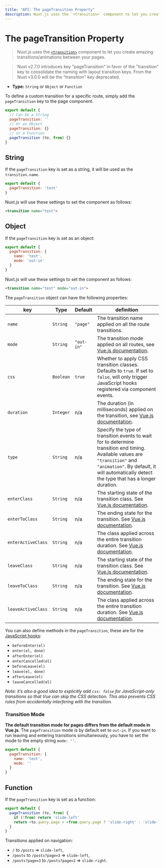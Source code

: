 ```yaml
---
title: "API: The pageTransition Property"
description: Nuxt.js uses the `<transition>` component to let you create amazing transitions/animations between your pages.
---
```


# The pageTransition Property

> Nuxt.js uses the [`<transition>`](https://vuejs.org/v2/guide/transitions.html#Transitioning-Single-Elements-Components) component to let you create amazing transitions/animations between your pages.

> Nuxt v2.7.0 introduces key "pageTransition" in favor of the "transition" key to consolidate the naming with layout transition keys. From the Nuxt v3.0.0 will be the "transition" key deprecated.

- **Type:** `String` or `Object` or `Function`

To define a custom transition for a specific route, simply add the `pageTransition` key to the page component.

```js
export default {
  // Can be a String
  pageTransition: ''
  // Or an Object
  pageTransition: {}
  // or a Function
  pageTransition (to, from) {}
}
```

## String

If the `pageTransition` key is set as a string, it will be used as the `transition.name`.

```js
export default {
  pageTransition: 'test'
}
```

Nuxt.js will use these settings to set the component as follows:

```html
<transition name="test">
```

## Object

If the `pageTransition` key is set as an object:

```js
export default {
  pageTransition: {
    name: 'test',
    mode: 'out-in'
  }
}
```

Nuxt.js will use these settings to set the component as follows:

```html
<transition name="test" mode="out-in">
```

The `pageTransition` object can have the following properties:

| key                | Type      | Default    | definition                                                                                                                                                                                                                 |
|--------------------|-----------|------------|----------------------------------------------------------------------------------------------------------------------------------------------------------------------------------------------------------------------------|
| `name`             | `String`  | `"page"`   | The transition name applied on all the route transitions.                                                                                                                                                                  |
| `mode`             | `String`  | `"out-in"` | The transition mode applied on all routes, see [Vue.js documentation](https://vuejs.org/v2/guide/transitions.html#Transition-Modes).                                                                                       |
| `css`              | `Boolean` | `true`     | Whether to apply CSS transition classes. Defaults to `true`. If set to `false`, will only trigger JavaScript hooks registered via component events.                                                                        |
| `duration`         | `Integer` | n/a        | The duration (in milliseconds) applied on the transition, see [Vue.js documentation](https://vuejs.org/v2/guide/transitions.html#Explicit-Transition-Durations).                                                           |
| `type`             | `String`  | n/a        | Specify the type of transition events to wait for to determine transition end timing. Available values are `"transition"` and `"animation"`. By default, it will automatically detect the type that has a longer duration. |
| `enterClass`       | `String`  | n/a        | The starting state of the transition class. See [Vue.js documentation](https://vuejs.org/v2/guide/transitions.html#Custom-Transition-Classes).                                                                             |
| `enterToClass`     | `String`  | n/a        | The ending state for the transition. See [Vue.js documentation](https://vuejs.org/v2/guide/transitions.html#Custom-Transition-Classes).                                                                                    |
| `enterActiveClass` | `String`  | n/a        | The class applied across the entire transition duration. See [Vue.js documentation](https://vuejs.org/v2/guide/transitions.html#Custom-Transition-Classes).                                                                |
| `leaveClass`       | `String`  | n/a        | The starting state of the transition class. See [Vue.js documentation](https://vuejs.org/v2/guide/transitions.html#Custom-Transition-Classes).                                                                             |
| `leaveToClass`     | `String`  | n/a        | The ending state for the transition. See [Vue.js documentation](https://vuejs.org/v2/guide/transitions.html#Custom-Transition-Classes).                                                                                    |
| `leaveActiveClass` | `String`  | n/a        | The class applied across the entire transition duration. See [Vue.js documentation](https://vuejs.org/v2/guide/transitions.html#Custom-Transition-Classes).                                                                |

You can also define methods in the `pageTransition`, these are for the [JavaScript hooks](https://vuejs.org/v2/guide/transitions.html#JavaScript-Hooks):

- `beforeEnter(el)`
- `enter(el, done)`
- `afterEnter(el)`
- `enterCancelled(el)`
- `beforeLeave(el)`
- `leave(el, done)`
- `afterLeave(el)`
- `leaveCancelled(el)`

*Note: it’s also a good idea to explicitly add `css: false` for JavaScript-only transitions so that Vue can skip the CSS detection. This also prevents CSS rules from accidentally interfering with the transition.*

### Transition Mode

**The default transition mode for pages differs from the default mode in Vue.js**. The `pageTransition` mode is by default set to `out-in`. If you want to run leaving and entering transitions simultaneously, you have to set the mode to the empty string `mode: ''`. 

```js
export default {
  pageTransition: {
    name: 'test',
    mode: ''
  }
}
```

## Function

If the `pageTransition` key is set as a function:

```js
export default {
  pageTransition (to, from) {
    if (!from) return 'slide-left'
    return +to.query.page < +from.query.page ? 'slide-right' : 'slide-left'
  }
}
```

Transitions applied on navigation:

- `/` to `/posts` => `slide-left`,
- `/posts` to `/posts?page=3` => `slide-left`,
- `/posts?page=3` to `/posts?page=2` => `slide-right`.
